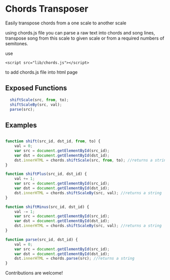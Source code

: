 # Chords Transposer #

Easily transpose chords from a one scale to another scale

using chords.js file you can parse a raw text into chords and song lines, transpose song from this scale to given scale or from a required numbers of semitones.

use
```
<script src="lib/chords.js"></script>
```
to add chords.js file into html page

## Exposed Functions
```javascript
  shiftScale(src, from, to);
  shiftScaleBy(src, val);
  parse(src);
```

## Examples ##
```javascript

function shift(src_id, dst_id, from, to) {
    val = 0;
    var src = document.getElementById(src_id);
    var dst = document.getElementById(dst_id);
    dst.innerHTML = chords.shiftScale(src, from, to); //returns a string
}

function shiftPlus(src_id, dst_id) {
    val += 1;
    var src = document.getElementById(src_id);
    var dst = document.getElementById(dst_id);
    dst.innerHTML = chords.shiftScaleBy(src, val); //returns a string
}

function shiftMinus(src_id, dst_id) {
    val -= 1;
    var src = document.getElementById(src_id);
    var dst = document.getElementById(dst_id);
    dst.innerHTML = chords.shiftScaleBy(src, val); //returns a string
}

function parse(src_id, dst_id) {
    val = 0;
    var src = document.getElementById(src_id);
    var dst = document.getElementById(dst_id);
    dst.innerHTML = chords.parse(src); //returns a string
}
```

Contributions are welcome!
